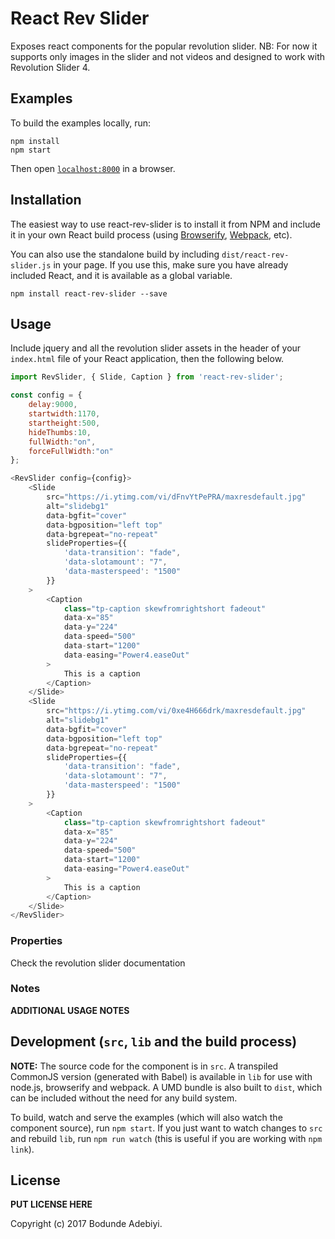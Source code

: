 # React Rev Slider
Exposes react components for the popular revolution slider. 
NB: For now it supports only images in the slider and not videos and designed to work with Revolution Slider 4.

## Examples

To build the examples locally, run:

```
npm install
npm start
```

Then open [`localhost:8000`](http://localhost:8000) in a browser.


## Installation

The easiest way to use react-rev-slider is to install it from NPM and include it in your own React build process (using [Browserify](http://browserify.org), [Webpack](http://webpack.github.io/), etc).

You can also use the standalone build by including `dist/react-rev-slider.js` in your page. If you use this, make sure you have already included React, and it is available as a global variable.

```
npm install react-rev-slider --save
```


## Usage
Include jquery and all the revolution slider assets in the header of your `index.html` file of your React application, then the following below.

```js
import RevSlider, { Slide, Caption } from 'react-rev-slider';

const config = {
    delay:9000,
    startwidth:1170,
    startheight:500,
    hideThumbs:10,
    fullWidth:"on",
    forceFullWidth:"on"
};

<RevSlider config={config}>
	<Slide
		src="https://i.ytimg.com/vi/dFnvYtPePRA/maxresdefault.jpg"
		alt="slidebg1"
		data-bgfit="cover"
		data-bgposition="left top"
		data-bgrepeat="no-repeat"
		slideProperties={{
			'data-transition': "fade",
			'data-slotamount': "7",
			'data-masterspeed': "1500"
		}}
	>   
		<Caption
			class="tp-caption skewfromrightshort fadeout"
			data-x="85"
			data-y="224"
			data-speed="500"
			data-start="1200"
			data-easing="Power4.easeOut"
		>
			This is a caption
		</Caption>
	</Slide>
	<Slide
		src="https://i.ytimg.com/vi/0xe4H666drk/maxresdefault.jpg"
		alt="slidebg1"
		data-bgfit="cover"
		data-bgposition="left top"
		data-bgrepeat="no-repeat"
		slideProperties={{
			'data-transition': "fade",
			'data-slotamount': "7",
			'data-masterspeed': "1500"
		}}
	>   
		<Caption
			class="tp-caption skewfromrightshort fadeout"
			data-x="85"
			data-y="224"
			data-speed="500"
			data-start="1200"
			data-easing="Power4.easeOut"
		>
			This is a caption
		</Caption>
	</Slide>
</RevSlider>
```

### Properties
Check the revolution slider documentation

### Notes

__ADDITIONAL USAGE NOTES__


## Development (`src`, `lib` and the build process)

**NOTE:** The source code for the component is in `src`. A transpiled CommonJS version (generated with Babel) is available in `lib` for use with node.js, browserify and webpack. A UMD bundle is also built to `dist`, which can be included without the need for any build system.

To build, watch and serve the examples (which will also watch the component source), run `npm start`. If you just want to watch changes to `src` and rebuild `lib`, run `npm run watch` (this is useful if you are working with `npm link`).

## License

__PUT LICENSE HERE__

Copyright (c) 2017 Bodunde Adebiyi.

